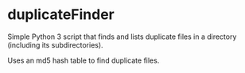 # duplicateFinder
Simple Python 3 script that finds and lists duplicate files in a directory (including its subdirectories).

Uses an md5 hash table to find duplicate files.
